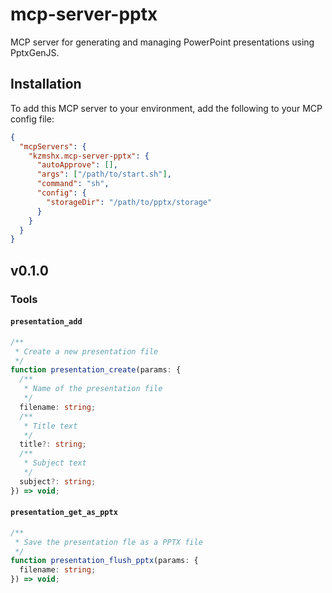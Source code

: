 # mcp-server-pptx

MCP server for generating and managing PowerPoint presentations using PptxGenJS.

## Installation

To add this MCP server to your environment, add the following to your MCP config file:

```json
{
  "mcpServers": {
    "kzmshx.mcp-server-pptx": {
      "autoApprove": [],
      "args": ["/path/to/start.sh"],
      "command": "sh",
      "config": {
        "storageDir": "/path/to/pptx/storage"
      }
    }
  }
}
```

## v0.1.0

### Tools

#### `presentation_add`

```ts
/**
 * Create a new presentation file
 */
function presentation_create(params: {
  /**
   * Name of the presentation file
   */
  filename: string;
  /**
   * Title text
   */
  title?: string;
  /**
   * Subject text
   */
  subject?: string;
}) => void;
```

#### `presentation_get_as_pptx`

```ts
/**
 * Save the presentation fle as a PPTX file
 */
function presentation_flush_pptx(params: {
  filename: string;
}) => void;
```

<!--

## Future

### Resources

#### `pptx://schema`

JSON schema for the presentation state.

#### `state:///<filename>`

Current state of the presentation.

#### `state:///<filename>/<slide_index>`

Current state of the slide at the given index.

### Tools

#### `presentation_add`

#### `presentation_delete`

#### `presentation_get_as_png`

#### `presentation_get_as_pptx`

#### `slide_add`

#### `slide_delete`

#### `slide_get_as_png`

#### `slide_get_as_pptx`

#### `slide_update_master`

#### `slide_update`

-->
